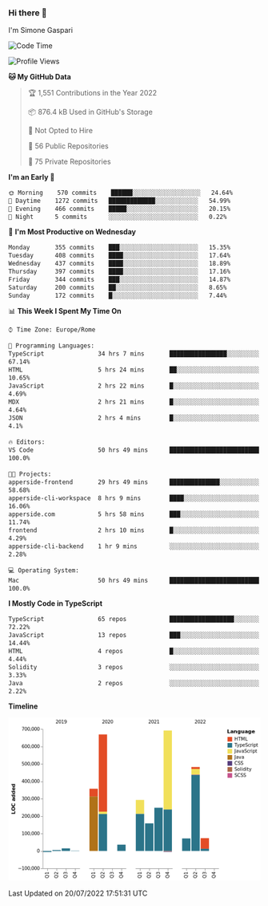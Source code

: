 ### Hi there 👋
I'm Simone Gaspari

<!--
**apperside/apperside** is a ✨ _special_ ✨ repository because its `README.md` (this file) appears on your GitHub profile.

Here are some ideas to get you started:

- 🔭 I’m currently working on ...
- 🌱 I’m currently learning ...
- 👯 I’m looking to collaborate on ...
- 🤔 I’m looking for help with ...
- 💬 Ask me about ...
- 📫 How to reach me: ...
- 😄 Pronouns: ...
- ⚡ Fun fact: ...
-->
<!--START_SECTION:waka-->
![Code Time](http://img.shields.io/badge/Code%20Time-0%20secs-blue)

![Profile Views](http://img.shields.io/badge/Profile%20Views-0-blue)

**🐱 My GitHub Data** 

> 🏆 1,551 Contributions in the Year 2022
 > 
> 📦 876.4 kB Used in GitHub's Storage 
 > 
> 🚫 Not Opted to Hire
 > 
> 📜 56 Public Repositories 
 > 
> 🔑 75 Private Repositories  
 > 
**I'm an Early 🐤** 

```text
🌞 Morning    570 commits    ██████░░░░░░░░░░░░░░░░░░░   24.64% 
🌆 Daytime    1272 commits   █████████████░░░░░░░░░░░░   54.99% 
🌃 Evening    466 commits    █████░░░░░░░░░░░░░░░░░░░░   20.15% 
🌙 Night      5 commits      ░░░░░░░░░░░░░░░░░░░░░░░░░   0.22%

```
📅 **I'm Most Productive on Wednesday** 

```text
Monday       355 commits    ███░░░░░░░░░░░░░░░░░░░░░░   15.35% 
Tuesday      408 commits    ████░░░░░░░░░░░░░░░░░░░░░   17.64% 
Wednesday    437 commits    ████░░░░░░░░░░░░░░░░░░░░░   18.89% 
Thursday     397 commits    ████░░░░░░░░░░░░░░░░░░░░░   17.16% 
Friday       344 commits    ███░░░░░░░░░░░░░░░░░░░░░░   14.87% 
Saturday     200 commits    ██░░░░░░░░░░░░░░░░░░░░░░░   8.65% 
Sunday       172 commits    █░░░░░░░░░░░░░░░░░░░░░░░░   7.44%

```


📊 **This Week I Spent My Time On** 

```text
⌚︎ Time Zone: Europe/Rome

💬 Programming Languages: 
TypeScript               34 hrs 7 mins       ████████████████░░░░░░░░░   67.14% 
HTML                     5 hrs 24 mins       ██░░░░░░░░░░░░░░░░░░░░░░░   10.65% 
JavaScript               2 hrs 22 mins       █░░░░░░░░░░░░░░░░░░░░░░░░   4.69% 
MDX                      2 hrs 21 mins       █░░░░░░░░░░░░░░░░░░░░░░░░   4.64% 
JSON                     2 hrs 4 mins        █░░░░░░░░░░░░░░░░░░░░░░░░   4.1%

🔥 Editors: 
VS Code                  50 hrs 49 mins      █████████████████████████   100.0%

🐱‍💻 Projects: 
apperside-frontend       29 hrs 49 mins      ██████████████░░░░░░░░░░░   58.68% 
apperside-cli-workspace  8 hrs 9 mins        ████░░░░░░░░░░░░░░░░░░░░░   16.06% 
apperside.com            5 hrs 58 mins       ███░░░░░░░░░░░░░░░░░░░░░░   11.74% 
frontend                 2 hrs 10 mins       █░░░░░░░░░░░░░░░░░░░░░░░░   4.29% 
apperside-cli-backend    1 hr 9 mins         ░░░░░░░░░░░░░░░░░░░░░░░░░   2.28%

💻 Operating System: 
Mac                      50 hrs 49 mins      █████████████████████████   100.0%

```

**I Mostly Code in TypeScript** 

```text
TypeScript               65 repos            ██████████████████░░░░░░░   72.22% 
JavaScript               13 repos            ███░░░░░░░░░░░░░░░░░░░░░░   14.44% 
HTML                     4 repos             █░░░░░░░░░░░░░░░░░░░░░░░░   4.44% 
Solidity                 3 repos             ░░░░░░░░░░░░░░░░░░░░░░░░░   3.33% 
Java                     2 repos             ░░░░░░░░░░░░░░░░░░░░░░░░░   2.22%

```


**Timeline**

![Chart not found](https://raw.githubusercontent.com/apperside/apperside/main/charts/bar_graph.png) 


 Last Updated on 20/07/2022 17:51:31 UTC
<!--END_SECTION:waka-->
